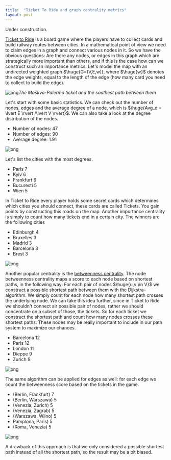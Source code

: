 ```yaml
---
title:  "Ticket To Ride and graph centrality metrics"
layout: post
---
```


<style TYPE="text/css">
code.has-jax {font: inherit; font-size: 200%; background: inherit; border: inherit;}
</style>
<script type="text/x-mathjax-config">
MathJax.Hub.Config({
    tex2jax: {
        inlineMath: [['$','$'], ['\\(','\\)']],
         chtml: {
            scale: 1.3
        },
        svg: {
            scale: 1.3
        },
        skipTags: ['script', 'noscript', 'style', 'textarea', 'pre'] // removed 'code' entry
    }
});
MathJax.Hub.Queue(function() {
    var all = MathJax.Hub.getAllJax(), i;
    for(i = 0; i < all.length; i += 1) {
        all[i].SourceElement().parentNode.className += ' has-jax';
    }
});
</script>
<script type="text/javascript" src="https://cdnjs.cloudflare.com/ajax/libs/mathjax/2.7.4/MathJax.js?config=TeX-AMS_HTML-full"></script>

Under construction.

[Ticket to Ride](https://www.daysofwonder.com/tickettoride/en/) is a board game where the players have to collect cards and build railway routes between cities. In a mathematical point of view we need to claim edges in a graph and connect various nodes in it. So we have the obvious questions: Are there any nodes, or edges in this graph which are strategically more important than others, and if this is the case how can we construct such an importance metrics. Let's model the map with an undirected weighted graph $\huge{G=(V,E,w)}, where $\huge{w}$ denotes the edge weights, equal to the length of the edge (how many card you need to collect to build the edge).

![png](../images/2022-01-30-ticket/europe.png)*The Moskva-Palermo ticket and the soothest path between them*

Let's start with some basic statistics. We can check out the number of nodes, edges and the average degree of a node, which is $\huge{Avg_d = \lvert E \rvert /\lvert V \rvert}$. We can also take a look at the degree distribution of the nodes.

 - Number of nodes: 47
 - Number of edges: 90
 - Average degree: 1.91

 ![png](../images/2022-01-30-ticket/degree.png)

 Let's list the cities with the most degrees.

 - Paris        7
 - Kyiv         6
 - Frankfurt    6
 - Bucuresti    5
 - Wien         5
 
In Ticket to Ride every player holds some secret cards which determines which cities you should connect, these cards are called Tickets. You gain points by constructing this roads on the map. Another importance centrality is simply to count how many tickets end in a certain city. The winners are the following cities

 - Edinburgh    4
 - Bruxelles    3
 - Madrid       3
 - Barcelona    3
 - Brest        3

 ![png](../images/2022-01-30-ticket/ticket_centrality2.png)

Another popular centrality is the [betweenness centrality](https://en.wikipedia.org/wiki/Betweenness_centrality). The node betweenness centrality maps a score to each node based on shortest paths, in the following way: For each pair of nodes $\huge{u,v \in V}$ we construct a possible shortest path between them with the Dijkstra-algorithm. We simply count for each node how many shortest path crosses the underlying node. We can take this idea further, since in Ticket to Ride we shouldn't connect air possible pair of nodes, rather we should concentrate on a subset of those, the tickets. So for each ticket we construct the shortest path and count how many nodes crosses these shortest paths. These nodes may be really important to include in our path system to maximize our chances. 

 - Barcelona    12
 - Paris        12
 - London       11
 - Dieppe        9
 - Zurich        9

 ![png](../images/2022-01-30-ticket/node_betwenness.png)

 The same algorithm can be applied for edges as well: for each edge we count the betweenness score based on the tickets in the game.

 - (Berlin, Frankfurt)    7
 - (Berlin, Warszawa)     5
 - (Venezia, Zurich)      5
 - (Venezia, Zagrab)      5
 - (Warszawa, Wilno)      5
 - Pamplona, Paris)       5
 - (Roma, Venezia)        5

![png](../images/2022-01-30-ticket/edge.png)

A drawback of this approach is that we only considered a possible shortest path instead of all the shortest path, so the result may be a bit biased.

